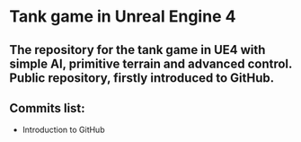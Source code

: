 # Tank game in Unreal Engine 4 
The repository for the tank game in UE4 with simple AI, primitive terrain and advanced control.
Public repository, firstly introduced to GitHub.
---
## Commits list:
* Introduction to GitHub
